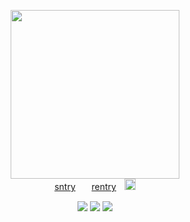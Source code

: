 <p align="center">
  <img src="https://i.ibb.co/g3L6fzR/Wow.jpg" height=270>
  <br><a href="https://sntry.cc/☭">sntry</a>ㅤㅤ<a href="https://rentry.co/fratricides">rentry</a>ㅤ<img src="https://xyz.crd.co/assets/images/gallery11/ebeae1bf.gif?v=4ca63763" height=18>
</p>

<p align="center">
  <img src="https://gifcity.carrd.co/assets/images/gallery25/dc5ad13b.gif">
  <img src="[https://gifcity.carrd.co/assets/images/gallery25/26dffab5.gif">
  <img src="https://gifcity.carrd.co/assets/images/gallery25/dc5ad13b.gif">
</p>
